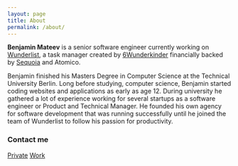```yaml
---
layout: page
title: About
permalink: /about/
---
```


**Benjamin Mateev** is a senior software engineer currently working on [Wunderlist](https://www.wunderlist.com), a task manager created by [6Wunderkinder](https://www.6wunderkinder.com) financially backed by [Sequoia](https://www.sequoiacap.com/) and Atomico.

Benjamin finished his Masters Degree in Computer Science at the Technical University Berlin. Long before studying, computer science, Benjamin started coding websites and applications as early as age 12. During university he gathered a lot of experience working for several startups as a software engineer or Product and Technical Manager. He founded his own agency for software development that was running successfully until he joined the team of Wunderlist to follow his passion for productivity.

### Contact me

[Private](mailto:benmateev@gmail.com)
[Work](mailto:benjamin@6wunderkinder.com)
